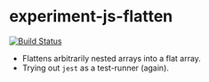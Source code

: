 # experiment-js-flatten

[![Build Status](https://travis-ci.org/cskeppstedt/experiment-js-flatten.svg?branch=master)](https://travis-ci.org/cskeppstedt/experiment-js-flatten)

- Flattens arbitrarily nested arrays into a flat array.
- Trying out `jest` as a test-runner (again).

